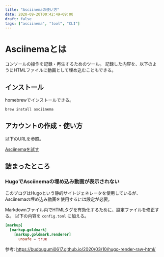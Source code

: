```yaml
---
title: "Asciinemaの使い方"
date: 2020-09-20T00:42:49+09:00
draft: false
tags: ["asciinema", "tool", "CLI"]
---
```


# Asciinemaとは

コンソールの操作を記録・再生するためのツール。
記録した内容を、以下のようにHTMLファイルに動画として埋め込むこともできる。

<script id="asciicast-IA8RYSDRRmJ8MksKYIuwERiyv" src="https://asciinema.org/a/IA8RYSDRRmJ8MksKYIuwERiyv.js" async></script>

## インストール

homebrewでインストールできる。

```sh
brew install asciinema
```

## アカウントの作成・使い方

以下のURLを参照。

[Asciinemaを試す](https://qiita.com/sotoiwa/items/aefee55d76c0b6b4ed0c)

## 詰まったところ

### HugoでAsciinemaの埋め込み動画が表示されない

このブログはHugoという静的サイトジェネレータを使用しているが、Asciinemaの埋め込み動画を使用するには設定が必要。

Markdownファイル内でHTMLタグを有効化するために、設定ファイルを修正する。
以下の内容を `config.toml` に加える。

```toml
[markup]
  [markup.goldmark]
    [markup.goldmark.renderer]
      unsafe = true
```

参考: https://budougumi0617.github.io/2020/03/10/hugo-render-raw-html/
